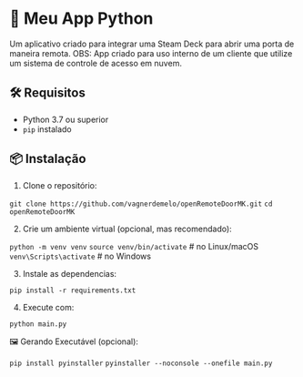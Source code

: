 # 🚀 Meu App Python

Um aplicativo criado para integrar uma Steam Deck para abrir uma porta de maneira remota.
OBS: App criado para uso interno de um cliente que utilize um sistema de controle de acesso em nuvem.

## 🛠️ Requisitos

- Python 3.7 ou superior
- `pip` instalado

## 📦 Instalação

1. Clone o repositório:

`git clone https://github.com/vagnerdemelo/openRemoteDoorMK.git`
`cd openRemoteDoorMK`

2. Crie um ambiente virtual (opcional, mas recomendado):

`python -m venv venv`
`source venv/bin/activate`  # no Linux/macOS
`venv\Scripts\activate`      # no Windows

3. Instale as dependencias:

`pip install -r requirements.txt`

4. Execute com:

`python main.py`



🖼️ Gerando Executável (opcional):

`pip install pyinstaller`
`pyinstaller --noconsole --onefile main.py`
